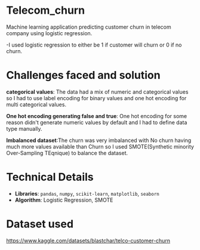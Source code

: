 # Telecom_churn
Machine learning application predicting customer churn in telecom company using logistic regression.


-I used logistic regression to either be 1 if customer will churn or 0 if no churn.

# Challenges faced and solution
**categorical values**: The data had a mix of numeric and categorical values so I had to use label encoding for binary values and one hot encoding for multi categorical values.

**One hot encoding generating false and true**: One hot encoding for some reason didn't generate numeric values by default and I had to define data type manually.

**Imbalanced dataset**:The churn was very imbalanced with No churn having much more values available than Churn so I used SMOTE(Synthetic minority Over-Sampling TEqnique) to balance the dataset.

# Technical Details
- **Libraries**: `pandas`, `numpy`, `scikit-learn`, `matplotlib`, `seaborn`
- **Algorithm**: Logistic Regression, SMOTE

# Dataset used
https://www.kaggle.com/datasets/blastchar/telco-customer-churn
